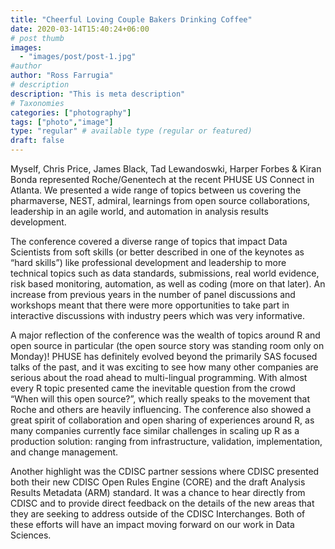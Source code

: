 ```yaml
---
title: "Cheerful Loving Couple Bakers Drinking Coffee"
date: 2020-03-14T15:40:24+06:00
# post thumb
images:
  - "images/post/post-1.jpg"
#author
author: "Ross Farrugia"
# description
description: "This is meta description"
# Taxonomies
categories: ["photography"]
tags: ["photo","image"]
type: "regular" # available type (regular or featured)
draft: false
---
```


Myself, Chris Price, James Black, Tad Lewandoswki, Harper Forbes & Kiran Bonda represented Roche/Genentech at the recent PHUSE US Connect in Atlanta. 
We presented a wide range of topics between us covering the pharmaverse, NEST, admiral, learnings from open source collaborations, 
leadership in an agile world, and automation in analysis results development.

The conference covered a diverse range of topics that impact Data Scientists from soft skills (or better described in one of the keynotes as 
“hard skills”) like professional development and leadership to more technical topics such as data standards, submissions, real world evidence, 
risk based monitoring, automation, as well as coding (more on that later). An increase from previous years in the number of panel discussions 
and workshops meant that there were more opportunities to take part in interactive discussions with industry peers which was very informative.

A major reflection of the conference was the wealth of topics around R and open source in particular (the open source story was standing 
room only on Monday)! PHUSE has definitely evolved beyond the primarily SAS focused talks of the past, and it was exciting to see how many 
other companies are serious about the road ahead to multi-lingual programming. With almost every R topic presented came the inevitable question 
from the crowd “When will this open source?”, which really speaks to the movement that Roche and others are heavily influencing. The conference 
also showed a great spirit of collaboration and open sharing of experiences around R, as many companies currently face similar challenges in 
scaling up R as a production solution: ranging from infrastructure, validation, implementation, and change management.

Another highlight was the CDISC partner sessions where CDISC presented both their new CDISC Open Rules Engine (CORE) and the draft 
Analysis Results Metadata (ARM) standard. It was a chance to hear directly from CDISC and to provide direct feedback on the details of 
the new areas that they are seeking to address outside of the CDISC Interchanges.  Both of these efforts will have an impact moving 
forward on our work in Data Sciences.